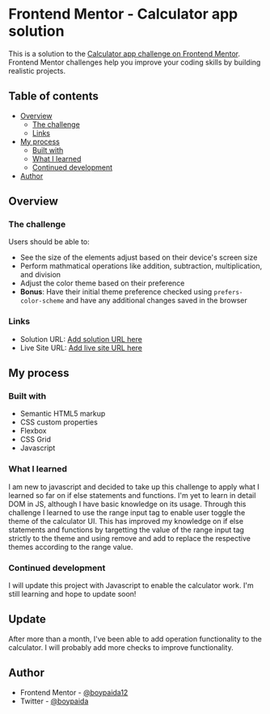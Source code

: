 # Frontend Mentor - Calculator app solution

This is a solution to the [Calculator app challenge on Frontend Mentor](https://www.frontendmentor.io/challenges/calculator-app-9lteq5N29). Frontend Mentor challenges help you improve your coding skills by building realistic projects. 

## Table of contents

- [Overview](#overview)
  - [The challenge](#the-challenge)
  - [Links](#links)
- [My process](#my-process)
  - [Built with](#built-with)
  - [What I learned](#what-i-learned)
  - [Continued development](#continued-development)
- [Author](#author)

## Overview

### The challenge

Users should be able to:

- See the size of the elements adjust based on their device's screen size
- Perform mathmatical operations like addition, subtraction, multiplication, and division
- Adjust the color theme based on their preference
- **Bonus**: Have their initial theme preference checked using `prefers-color-scheme` and have any additional changes saved in the browser


### Links

- Solution URL: [Add solution URL here](https://github.com/boypaida12/calculator-app-main)
- Live Site URL: [Add live site URL here](https://boypaida12.github.io/calculator-app-main/)

## My process

### Built with

- Semantic HTML5 markup
- CSS custom properties
- Flexbox
- CSS Grid
- Javascript

### What I learned

I am new to javascript and decided to take up this challenge to apply what I learned so far on if else statements and functions. I'm yet to learn in detail DOM in JS, although I have basic knowledge on its usage. Through this challenge I learned to use the range input tag to enable user toggle the theme of the calculator UI. This has improved my knowledge on if else statements and functions by targetting the value of the range input tag strictly to the theme and using remove and add to replace the respective themes according to the range value.

### Continued development

I will update this project with Javascript to enable the calculator work. I'm still learning and hope to update soon!

## Update

After more than a month, I've been able to add operation functionality to the calculator. I will probably add more checks to improve functionality.

## Author
- Frontend Mentor - [@boypaida12](https://www.frontendmentor.io/profile/boypaida12)
- Twitter - [@boypaida](https://www.twitter.com/boypaida)

